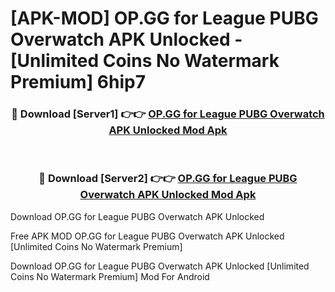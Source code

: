 # [APK-MOD] OP.GG for League  PUBG  Overwatch APK Unlocked - [Unlimited Coins No Watermark Premium] 6hip7



<div align="center">
<h3>🔴 Download [Server1] 👉👉 <a href="https://momento.my/?title=OP.GG_for_League__PUBG__Overwatch_APK_Unlocked">OP.GG for League  PUBG  Overwatch APK Unlocked Mod Apk</a></h3><br>

<h3>🔴 Download [Server2] 👉👉 <a href="https://momento.my/?title=OP.GG_for_League__PUBG__Overwatch_APK_Unlocked">OP.GG for League  PUBG  Overwatch APK Unlocked Mod Apk</a></h3>
</div>



Download OP.GG for League  PUBG  Overwatch APK Unlocked 

Free APK MOD OP.GG for League  PUBG  Overwatch APK Unlocked [Unlimited Coins No Watermark Premium]

Download OP.GG for League  PUBG  Overwatch APK Unlocked [Unlimited Coins No Watermark Premium] Mod For Android

